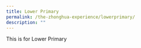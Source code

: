 ```yaml
---
title: Lower Primary
permalink: /the-zhonghua-experience/lowerprimary/
description: ""
---
```

This is for Lower Primary

